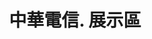 ---
title: '中華電信. 展示區'
type: '造型Truss 頂棚'
pictures: '["https://raw.githubusercontent.com/chyushya/cms-content/main/content/resources/images/1651124880882-1024-640-13.jpg"]'
---